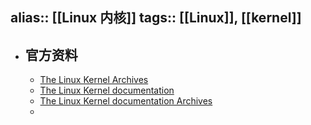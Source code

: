 alias:: [[Linux 内核]]
tags:: [[Linux]], [[kernel]]
---

- ## 官方资料
	- [The Linux Kernel Archives](https://www.kernel.org/)
	- [The Linux Kernel documentation](https://docs.kernel.org/)
	- [The Linux Kernel documentation Archives](https://www.kernel.org/doc/html/)
	-